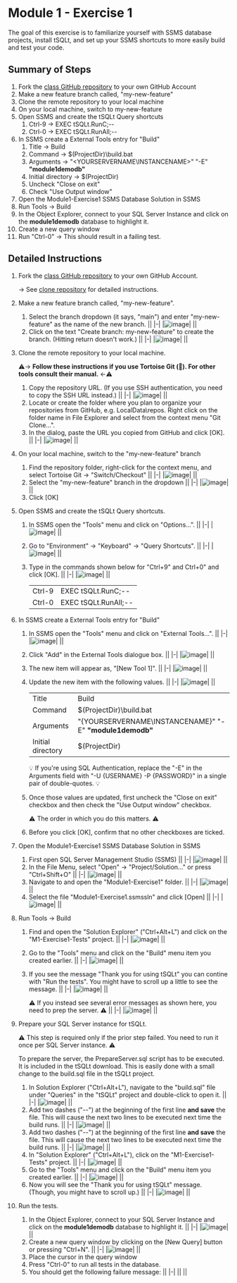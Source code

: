 # Module 1 - Exercise 1
The goal of this exercise is to familiarize yourself with SSMS database projects, install tSQLt, and set up your SSMS shortcuts to more easily build and test your code.

## Summary of Steps

1. Fork the [class GitHub repository](https://github.com/sqlity-net/dataplatform-devops-demos) to your own GitHub Account
2. Make a new feature branch called, "my-new-feature"
3. Clone the remote repository to your local machine
4. On your local machine, switch to my-new-feature
5. Open SSMS and create the tSQLt Query shortcuts
   1. Ctrl-9 → EXEC tSQLt.RunC;--
   5. Ctrl-0 → EXEC tSQLt.RunAll;--
7. In SSMS create a External Tools entry for "Build"
   1. Title → Build
   9. Command → $(ProjectDir)\build.bat
   10. Arguments → "<YOURSERVERNAME\INSTANCENAME>" "-E" **"module1demodb"**
   11. Initial directory → $(ProjectDir)
   13. Uncheck "Close on exit"
   12. Check "Use Output window"
13. Open the Module1-Exercise1 SSMS Database Solution in SSMS
14. Run Tools → Build
15. In the Object Explorer, connect to your SQL Server Instance and click on the **module1demodb** database to highlight it.
16. Create a new query window
17. Run "Ctrl-0" → This should result in a failing test.

## Detailed Instructions

1. Fork the [class GitHub repository](https://github.com/sqlity-net/dataplatform-devops-demos) to your own GitHub Account.

   → See [clone repository](../../../) for detailed instructions.
   
3. Make a new feature branch called, "my-new-feature".
   1. Select the branch dropdown (it says, "main") and enter "my-new-feature" as the name of the new branch.
      ||
      |-|
      |![image](https://user-images.githubusercontent.com/298017/113496568-e1f17580-94c8-11eb-9a56-87963d9920fb.png)|
      ||
   1. Click on the text "Create branch: my-new-feature" to create the branch. (Hitting return doesn't work.)
      ||
      |-|
      |![image](https://user-images.githubusercontent.com/298017/113496576-f3d31880-94c8-11eb-95bb-dab2ac2767aa.png)|
      ||
      
5. Clone the remote repository to your local machine.

   :warning:→ **Follow these instructions if you use Tortoise Git (:turtle:). For other tools consult their manual.** ←:warning:
   1. Copy the repository URL. (If you use SSH authentication, you need to copy the SSH URL instead.)
      ||
      |-|
      |![image](https://user-images.githubusercontent.com/298017/113521157-9e991480-9565-11eb-9f68-732a628183cb.png)|
      ||
   1. Locate or create the folder where you plan to organize your repositories from GitHub, e.g. LocalData\repos. Right click on the folder name in File Explorer and select from the context menu "Git Clone...".
   2. In the dialog, paste the URL you copied from GitHub and click [OK].
      ||
      |-|
      |![image](https://user-images.githubusercontent.com/298017/113521237-2a12a580-9566-11eb-9e8f-be9226ff373c.png)|
      ||
      
7. On your local machine, switch to the "my-new-feature" branch
   1. Find the repository folder, right-click for the context menu, and select Tortoise Git → "Switch/Checkout" 
      ||
      |-|
      |![image](https://user-images.githubusercontent.com/298017/113519762-5e816400-955c-11eb-845f-ff02f036b2b9.png)|
      ||
   1. Select the "my-new-feature" branch in the dropdown
      ||
      |-|
      |![image](https://user-images.githubusercontent.com/298017/113521214-03ed0580-9566-11eb-84f9-61454bb446b6.png)|
      ||
   1. Click [OK]
9. Open SSMS and create the tSQLt Query shortcuts.
   1. In SSMS open the "Tools" menu and click on "Options...".
      ||
      |-|
      |![image](https://user-images.githubusercontent.com/298017/113520095-cb95f900-955e-11eb-8277-5bb79130a203.png)|
      ||
   1. Go to "Environment" → "Keyboard" → "Query Shortcuts".
      ||
      |-|
      |![image](https://user-images.githubusercontent.com/298017/113520136-1152c180-955f-11eb-93e3-5b9aadcee0b5.png)|
      ||
   1. Type in the commands shown below for "Ctrl+9" and Ctrl+0" and click [OK].
      ||
      |-|
      |![image](https://user-images.githubusercontent.com/298017/113520144-1b74c000-955f-11eb-9724-6a951ae8973d.png)|
      ||
      
      |||
      |-|-|
      |Ctrl-9 | EXEC tSQLt.RunC;--|
      |Ctrl-0 | EXEC tSQLt.RunAll;--|
1. In SSMS create a External Tools entry for "Build"
   1. In SSMS open the "Tools" menu and click on "External Tools...".
      ||
      |-|
      |![image](https://user-images.githubusercontent.com/298017/113520524-a5be2380-9561-11eb-8a7d-ddec52ba8cb6.png)|
      ||
   1. Click "Add" in the External Tools dialogue box.
      ||
      |-|
      |![image](https://user-images.githubusercontent.com/298017/113520527-abb40480-9561-11eb-9a52-c667c4e12b61.png)|
      ||
   1. The new item will appear as, "[New Tool 1]".
      ||
      |-|
      |![image](https://user-images.githubusercontent.com/298017/113520532-b79fc680-9561-11eb-858f-efb8091b684f.png)|
      ||
   1. Update the new item with the following values.
      ||
      |-|
      |![image](https://user-images.githubusercontent.com/298017/113520540-c4241f00-9561-11eb-9ee2-ea18067758d0.png)|
      ||

      |||
      |-|-|
      |Title|Build|
      |Command|$(ProjectDir)\build.bat|
      |Arguments|"{YOURSERVERNAME\INSTANCENAME}" "-E" **"module1demodb"**|
      |Initial directory|$(ProjectDir)|
      
      :bulb: If you're using SQL Authentication, replace the "-E" in the Arguments field with "-U {USERNAME} -P {PASSWORD}" in a single pair of double-quotes. :bulb:
      
   1. Once those values are updated, first uncheck the "Close on exit" checkbox and then check the "Use Output window" checkbox. 
      
      :warning: The order in which you do this matters. :warning:
      
   3. Before you click [OK], confirm that no other checkboxes are ticked.

1. Open the Module1-Exercise1 SSMS Database Solution in SSMS
   1. First open SQL Server Management Studio (SSMS)
      ||
      |-|
      |![image](https://user-images.githubusercontent.com/298017/113521046-000cb380-9565-11eb-8c02-ab7c6110c1ca.png)|
      ||
   1. In the File Menu, select "Open" → "Project/Solution..." or press "Ctrl+Shift+O"
      ||
      |-|
      |![image](https://user-images.githubusercontent.com/298017/113521053-0864ee80-9565-11eb-8c72-028ec4830575.png)|
      ||
   1. Navigate to and open the "Module1-Exercise1" folder.
      ||
      |-|
      |![image](https://user-images.githubusercontent.com/298017/113521084-3f3b0480-9565-11eb-883a-e680b2fa0ed7.png)|
      ||
   1. Select the file "Module1-Exercise1.ssmssln" and click [Open]
      ||
      |-|
      |![image](https://user-images.githubusercontent.com/298017/113521090-5a0d7900-9565-11eb-8cf1-2ab7a47ec29a.png)|
      ||
1. Run Tools → Build
   1. Find and open the "Solution Explorer" ("Ctrl+Alt+L") and click on the "M1-Exercise1-Tests" project.
      ||
      |-|
      |![image](https://user-images.githubusercontent.com/298017/113521405-45ca7b80-9567-11eb-9f02-d1d72f8ba0dc.png)|
      ||
   1. Go to the "Tools" menu and click on the "Build" menu item you created earlier.
      ||
      |-|
      |![image](https://user-images.githubusercontent.com/298017/113527639-2b56c900-958c-11eb-8586-94cf8a334d04.png)|
      ||
   1. If you see the message "Thank you for using tSQLt" you can contine with "Run the tests". You might have to scroll up a little to see the message.
      ||
      |-|
      |![image](https://user-images.githubusercontent.com/298017/113521466-9c37ba00-9567-11eb-8589-98584fde83f1.png)|
      ||
      
      :warning: If you instead see several error messages as shown here, you need to prep the server. :warning:
      ||
      |-|
      |![image](https://user-images.githubusercontent.com/298017/113527947-23e3ef80-958d-11eb-8952-16772de07850.png)|
      ||
1. Prepare your SQL Server instance for tSQLt.

   :warning: This step is required only if the prior step failed. You need to run it once per SQL Server instance. :warning:
   
   To prepare the server, the PrepareServer.sql script has to be executed. It is included in the tSQLt download. This is easily done with a small change to the build.sql file in the tSQLt project.
   1. In Solution Explorer ("Ctrl+Alt+L"), navigate to the "build.sql" file under "Queries" in the "tSQLt" project and double-click to open it.
      ||
      |-|
      |![image](https://user-images.githubusercontent.com/298017/113528687-4ecf4300-958f-11eb-834b-cc8dd72b4517.png)|
      ||
   1. Add two dashes ("--") at the beginning of the first line **and save** the file. This will cause the next two lines to be executed next time the build runs.
      ||
      |-|
      |![image](https://user-images.githubusercontent.com/298017/113529093-88ed1480-9590-11eb-9f0f-a807e15b7474.png)|
      ||
   1. Add two dashes ("--") at the beginning of the first line **and save** the file. This will cause the next two lines to be executed next time the build runs.
      ||
      |-|
      |![image](https://user-images.githubusercontent.com/298017/113529093-88ed1480-9590-11eb-9f0f-a807e15b7474.png)|
      ||
   1. In "Solution Explorer" ("Ctrl+Alt+L"), click on the "M1-Exercise1-Tests" project.
      ||
      |-|
      |![image](https://user-images.githubusercontent.com/298017/113521405-45ca7b80-9567-11eb-9f02-d1d72f8ba0dc.png)|
      ||
   1. Go to the "Tools" menu and click on the "Build" menu item you created earlier.
      ||
      |-|
      |![image](https://user-images.githubusercontent.com/298017/113527639-2b56c900-958c-11eb-8586-94cf8a334d04.png)|
      ||
   1. Now you will see the "Thank you for using tSQLt" message. (Though, you might have to scroll up.)
      ||
      |-|
      |![image](https://user-images.githubusercontent.com/298017/113521466-9c37ba00-9567-11eb-8589-98584fde83f1.png)|
      ||
1. Run the tests.
   1. In the Object Explorer, connect to your SQL Server Instance and click on the **module1demodb** database to highlight it.
      ||
      |-|
      |![image](https://user-images.githubusercontent.com/298017/113521505-dc973800-9567-11eb-84ab-61e6a7fa93a2.png)|
      ||
   1. Create a new query window by clicking on the [New Query] button or pressing "Ctrl+N".
      ||
      |-|
      |![image](https://user-images.githubusercontent.com/298017/113521524-f6d11600-9567-11eb-9760-4cacc1db7893.png)|
      ||
   1. Place the cursor in the query window
   1. Press "Ctrl-0" to run all tests in the database.
   2. You should get the following failure message:
      ||
      |-|
      ||
      ||
